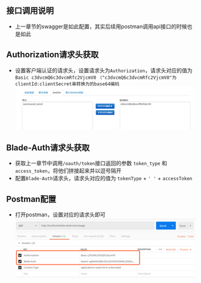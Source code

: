 ## 接口调用说明
* 上一章节的swagger是如此配置，其实后续用postman调用api接口的时候也是如此

## Authorization请求头获取
* 设置客户端认证的请求头，设置请求头为`Authorization`，请求头对应的值为`Basic c3dvcmQ6c3dvcmRfc2VjcmV0`
`（"c3dvcmQ6c3dvcmRfc2VjcmV0"为clientId:clientSecret串转换为的base64编码`  
![](../../images/screenshot_1559032174304.png)

## Blade-Auth请求头获取
* 获取上一章节中调用`/oauth/token`接口返回的参数 `token_type` 和 `access_token`，将他们拼接起来并以逗号隔开
* 配置`Blade-Auth`请求头，请求头对应的值为  `tokenType` + `' '` + `accessToken`

## Postman配置
* 打开postman，设置对应的请求头即可
![](../../images/screenshot_1576139626037.png)
